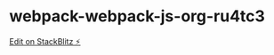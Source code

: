# webpack-webpack-js-org-ru4tc3

[Edit on StackBlitz ⚡️](https://stackblitz.com/edit/webpack-webpack-js-org-ru4tc3)